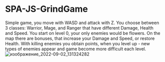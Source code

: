 # SPA-JS-GrindGame

Simple game, you move with WASD and attack with Z. You choose between 3 classes: Warrior, Mage, and Ranger that have different Damage, Health and Speed.
You start on level 0, your only enemies would be flowers. On the map there are bonuses, that increase your Damage and Speed, or restore Health. With killing enemies you obtain points, when you level up - new types of enemies appear and game become more difficult each level.
![изображение_2022-09-02_131324282](https://user-images.githubusercontent.com/87389745/188117831-501e3c31-4367-4611-ba00-9538590928e7.png)

